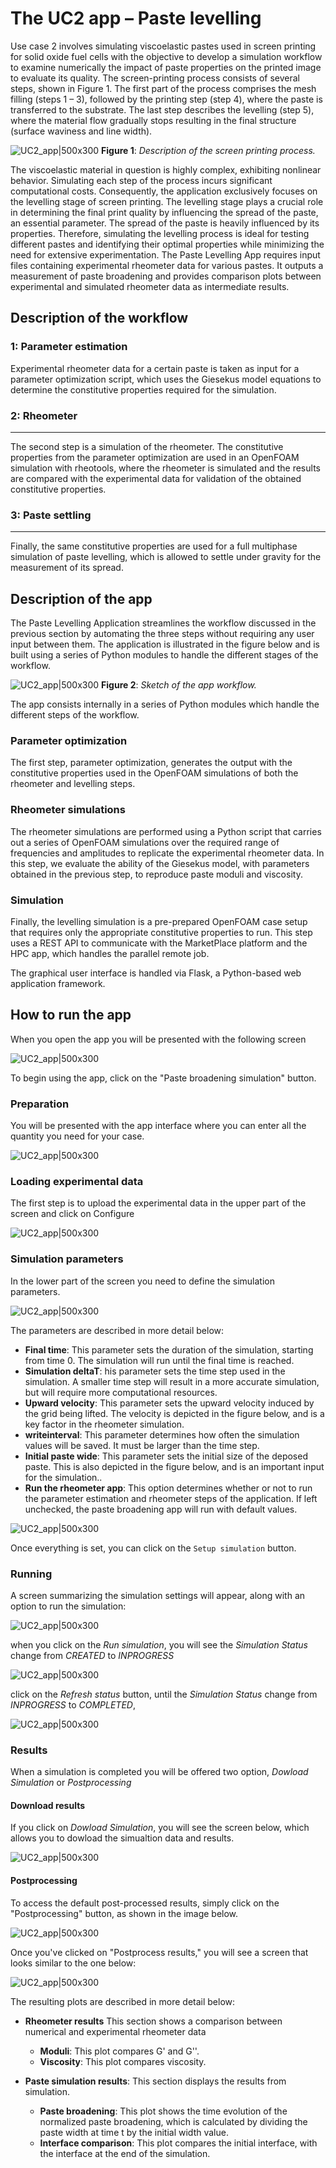 # The UC2 app – Paste levelling

Use case 2 involves simulating viscoelastic pastes used in screen printing for solid oxide fuel cells
with the objective to develop a simulation workflow to examine numerically the impact of paste properties
on the printed image to evaluate its quality.
The screen-printing process consists of several steps, shown in Figure 1. The first part of the process
comprises the mesh filling (steps 1 – 3), followed by the printing step (step 4), where the paste is
transferred to the substrate. The last step describes the levelling (step 5), where the material flow
gradually stops resulting in the final structure (surface waviness and line width).

![UC2_app|500x300](../_static/img/ucs/uc2/levelling_process.png)
**Figure 1**: _Description of the screen printing process._

The viscoelastic material in question is highly complex, exhibiting nonlinear behavior. Simulating each step of the process incurs significant computational costs. Consequently, the application exclusively focuses on the levelling stage of screen printing. The levelling stage plays a crucial role in determining the final print quality by influencing the spread of the paste, an essential parameter.
The spread of the paste is heavily influenced by its properties. Therefore, simulating the levelling process is ideal for testing different pastes and identifying their optimal properties while minimizing the need for extensive experimentation.
The Paste Levelling App requires input files containing experimental rheometer data for various pastes. It outputs a measurement of paste broadening and provides comparison plots between experimental and simulated rheometer data as intermediate results.

## Description of the workflow

### 1: Parameter estimation

Experimental rheometer data for a certain paste is taken as input for a parameter optimization script,
which uses the Giesekus model equations to determine the constitutive properties required for the simulation.

### 2: Rheometer

---

The second step is a simulation of the rheometer. The constitutive properties from the parameter optimization
are used in an OpenFOAM simulation with rheotools, where the rheometer is simulated and the results are compared
with the experimental data for validation of the obtained constitutive properties.

### 3: Paste settling

---

Finally, the same constitutive properties are used for a full multiphase simulation of paste levelling, which is
allowed to settle under gravity for the measurement of its spread.

## Description of the app

The Paste Levelling Application streamlines the workflow discussed in the previous section by automating
the three steps without requiring any user input between them. The application is illustrated in the figure
below and is built using a series of Python modules to handle the different stages of the workflow.

![UC2_app|500x300](../_static/img/ucs/uc2/uc2_app.png)
**Figure 2**: _Sketch of the app workflow._

The app consists internally in a series of Python modules which handle the different steps of the workflow.

### Parameter optimization

The first step, parameter optimization, generates the output with the constitutive properties used in the OpenFOAM
simulations of both the rheometer and levelling steps.

### Rheometer simulations

The rheometer simulations are performed using a Python script that carries out a series of OpenFOAM simulations over the required
range of frequencies and amplitudes to replicate the experimental rheometer data.
In this step, we evaluate the ability of the Giesekus model, with parameters obtained in the previous step, to reproduce paste moduli and viscosity.

### Simulation

Finally, the levelling simulation is a pre-prepared OpenFOAM case setup that requires only the appropriate constitutive properties to run.
This step uses a REST API to communicate with the MarketPlace platform and the HPC app, which handles the parallel remote job.

The graphical user interface is handled via Flask, a Python-based web application framework.

## How to run the app

When you open the app you will be presented with the following screen

![UC2_app|500x300](../_static/img/ucs/uc2/initial.png)

To begin using the app, click on the "Paste broadening simulation" button.

### Preparation

You will be presented with the app interface where you can enter all the quantity you need for your case.

![UC2_app|500x300](../_static/img/ucs/uc2/rheometer_image.png)

### Loading experimental data

The first step is to upload the experimental data in the upper part of the screen and click on Configure

![UC2_app|500x300](../_static/img/ucs/uc2/rheometer_image_1.png)

### Simulation parameters

In the lower part of the screen you need to define the simulation parameters.

![UC2_app|500x300](../_static/img/ucs/uc2/rheometer_image_2.png)

The parameters are described in more detail below:

- **Final time**: This parameter sets the duration of the simulation, starting from time 0. The simulation will run until the final time is reached.
- **Simulation deltaT**: his parameter sets the time step used in the simulation. A smaller time step will result in a more accurate simulation, but will require more computational resources.
- **Upward velocity**: This parameter sets the upward velocity induced by the grid being lifted. The velocity is depicted in the figure below, and is a key factor in the rheometer simulation.
- **writeinterval**: This parameter determines how often the simulation values will be saved. It must be larger than the time step.
- **Initial paste wide**: This parameter sets the initial size of the deposed paste. This is also depicted in the figure below, and is an important input for the simulation..
- **Run the rheometer app**: This option determines whether or not to run the parameter estimation and rheometer steps of the application. If left unchecked, the paste broadening app will run with default values.

![UC2_app|500x300](../_static/img/ucs/uc2/define_quantities.png)

Once everything is set, you can click on the `Setup simulation` button.

### Running

A screen summarizing the simulation settings will appear, along with an option to run the simulation:

![UC2_app|500x300](../_static/img/ucs/uc2/prepare2run.png)

when you click on the _Run simulation_, you will see the _Simulation Status_ change from _CREATED_ to _INPROGRESS_

![UC2_app|500x300](../_static/img/ucs/uc2/running.png)

click on the _Refresh status_ button, until the _Simulation Status_ change from _INPROGRESS_ to _COMPLETED_,

![UC2_app|500x300](../_static/img/ucs/uc2/running_completed.png)

### Results

When a simulation is completed you will be offered two option, _Dowload Simulation_ or _Postprocessing_

#### Download results

If you click on _Dowload Simulation_, you will see the screen below, which allows you to dowload the simualtion data and results.

![UC2_app|500x300](../_static/img/ucs/uc2/download.png)

#### Postprocessing

To access the default post-processed results, simply click on the "Postprocessing" button, as shown in the image below.

![UC2_app|500x300](../_static/img/ucs/uc2/postprocess_button.png)

Once you've clicked on "Postprocess results," you will see a screen that looks similar to the one below:

![UC2_app|500x300](../_static/img/ucs/uc2/post_process.png)

The resulting plots are described in more detail below:

- **Rheometer results** This section shows a comparison between numerical and experimental rheometer data

  - **Moduli**: This plot compares G' and G''.
  - **Viscosity**: This plot compares viscosity.

- **Paste simulation results**: This section displays the results from simulation.
  - **Paste broadening**: This plot shows the time evolution of the normalized paste broadening, which is calculated by dividing the paste width at time t by the initial width value.
  - **Interface comparison**: This plot compares the initial interface, with the interface at the end of the simulation.
